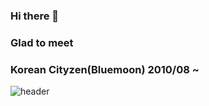 ### Hi there 👋

### Glad to meet

### Korean Cityzen(Bluemoon) 2010/08 ~

![header](https://capsule-render.vercel.app/api?type=wave&color=hexcode&height=300&section=header&text=capsule%20render&fontSize=100)


<!--
**jujaewon/jujaewon** is a ✨ _special_ ✨ repository because its `README.md` (this file) appears on your GitHub profile.

Here are some ideas to get you started:

- 🔭 I’m currently working on ...
- 🌱 I’m currently learning ...
- 👯 I’m looking to collaborate on ...
- 🤔 I’m looking for help with ...
- 💬 Ask me about ...
- 📫 How to reach me: ...
- 😄 Pronouns: ...
- ⚡ Fun fact: ...
-->
